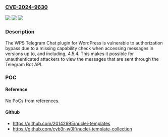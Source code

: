 ### [CVE-2024-9630](https://cve.mitre.org/cgi-bin/cvename.cgi?name=CVE-2024-9630)
![](https://img.shields.io/static/v1?label=Product&message=WPS%20Telegram%20Chat&color=blue)
![](https://img.shields.io/static/v1?label=Version&message=*%3C%3D%204.5.4%20&color=brighgreen)
![](https://img.shields.io/static/v1?label=Vulnerability&message=CWE-862%20Missing%20Authorization&color=brighgreen)

### Description

The WPS Telegram Chat plugin for WordPress is vulnerable to authorization bypass due to a missing capability check when accessing messages in versions up to, and including, 4.5.4. This makes it possible for unauthenticated attackers to view the messages that are sent through the Telegram Bot API.

### POC

#### Reference
No PoCs from references.

#### Github
- https://github.com/20142995/nuclei-templates
- https://github.com/cyb3r-w0lf/nuclei-template-collection

